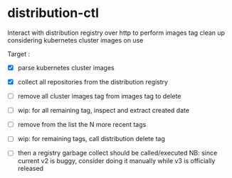 # distribution-ctl

Interact with distribution registry over http to perform
images tag clean up considering kubernetes cluster images on use

Target :

- [x] parse kubernetes cluster images
- [x] collect all repositories from the distribution registry

- [ ] remove all cluster images tag from images tag to delete
- [ ] wip: for all remaining tag, inspect and extract created date
- [ ] remove from the list the N more recent tags

- [ ] wip: for remaining tags, call distribution delete tag

- [ ] then a registry garbage collect should be called/executed
  NB: since current v2 is buggy, consider doing it manually
  while v3 is officially released
